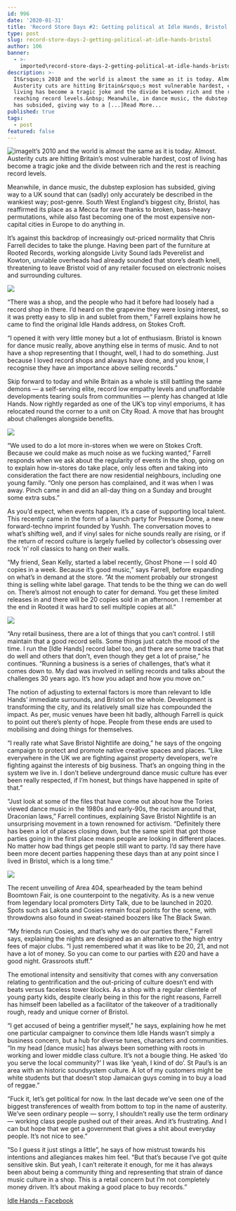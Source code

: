 ```yaml
---
id: 996
date: '2020-01-31'
title: 'Record Store Days #2: Getting political at Idle Hands, Bristol - Loose Lips'
type: post
slug: record-store-days-2-getting-political-at-idle-hands-bristol
author: 106
banner:
  - >-
    imported\record-store-days-2-getting-political-at-idle-hands-bristol\image996.jpeg
description: >-
  It&rsquo;s 2010 and the world is almost the same as it is today. Almost.
  Austerity cuts are hitting Britain&rsquo;s most vulnerable hardest, cost of
  living has become a tragic joke and the divide between rich and the rest is
  reaching record levels.&nbsp; Meanwhile, in dance music, the dubstep explosion
  has subsided, giving way to a [...]Read More...
published: true
tags:
  - post
featured: false
---
```

![image](../imported\record-store-days-2-getting-political-at-idle-hands-bristol\image996.jpeg)It’s 2010 and the world is almost the same as it is today. Almost. Austerity cuts are hitting Britain’s most vulnerable hardest, cost of living has become a tragic joke and the divide between rich and the rest is reaching record levels. 

Meanwhile, in dance music, the dubstep explosion has subsided, giving way to a UK sound that can (sadly) only accurately be described in the wankiest way; post-genre. South West England’s biggest city, Bristol, has reaffirmed its place as a Mecca for rave thanks to broken, bass-heavy permutations, while also fast becoming one of the most expensive non-capital cities in Europe to do anything in. 

It’s against this backdrop of increasingly out-priced normality that Chris Farrell decides to take the plunge. Having been part of the furniture at Rooted Records, working alongside Livity Sound lads Peverelist and Kowton, unviable overheads had already sounded that store’s death knell, threatening to leave Bristol void of any retailer focused on electronic noises and surrounding cultures. 

![](/wp-content/uploads/live/img/wysiwyg/5e34b0fed3709.jpeg)

“There was a shop, and the people who had it before had loosely had a record shop in there. I’d heard on the grapevine they were losing interest, so it was pretty easy to slip in and sublet from them,” Farrell explains how he came to find the original Idle Hands address, on Stokes Croft. 

“I opened it with very little money but a lot of enthusiasm. Bristol is known for dance music really, above anything else in terms of music. And to not have a shop representing that I thought, well, I had to do something. Just because I loved record shops and always have done, and you know, I recognise they have an importance above selling records.”

Skip forward to today and while Britain as a whole is still battling the same demons — a self-serving elite, record low empathy levels and unaffordable developments tearing souls from communities — plenty has changed at Idle Hands. Now rightly regarded as one of the UK’s top vinyl emporiums, it has relocated round the corner to a unit on City Road. A move that has brought about challenges alongside benefits.  

![](/wp-content/uploads/live/img/wysiwyg/5e1dadafb8546.jpg)

“We used to do a lot more in-stores when we were on Stokes Croft. Because we could make as much noise as we fucking wanted,” Farrell responds when we ask about the regularity of events in the shop, going on to explain how in-stores do take place, only less often and taking into consideration the fact there are now residential neighbours, including one young family. “Only one person has complained, and it was when I was away. Pinch came in and did an all-day thing on a Sunday and brought some extra subs.” 

As you’d expect, when events happen, it’s a case of supporting local talent. This recently came in the form of a launch party for Pressure Dome, a new forward-techno imprint founded by Yushh. The conversation moves to what’s shifting well, and if vinyl sales for niche sounds really are rising, or if the return of record culture is largely fuelled by collector’s obsessing over rock ‘n’ roll classics to hang on their walls. 

“My friend, Sean Kelly, started a label recently, Ghost Phone — I sold 40 copies in a week. Because it’s good music,” says Farrell, before expanding on what’s in demand at the store. “At the moment probably our strongest thing is selling white label garage. That tends to be the thing we can do well on. There’s almost not enough to cater for demand. You get these limited releases in and there will be 20 copies sold in an afternoon. I remember at the end in Rooted it was hard to sell multiple copies at all.”

![](/wp-content/uploads/live/img/wysiwyg/5e1dae4f1a68b.png)

“Any retail business, there are a lot of things that you can’t control. I still maintain that a good record sells. Some things just catch the mood of the time. I run the \[Idle Hands\] record label too, and there are some tracks that do well and others that don’t, even though they get a lot of praise,” he continues. “Running a business is a series of challenges, that’s what it comes down to. My dad was involved in selling records and talks about the challenges 30 years ago. It’s how you adapt and how you move on.”

The notion of adjusting to external factors is more than relevant to Idle Hands’ immediate surrounds, and Bristol on the whole. Development is transforming the city, and its relatively small size has compounded the impact. As per, music venues have been hit badly, although Farrell is quick to point out there’s plenty of hope. People from these ends are used to mobilising and doing things for themselves. 

“I really rate what Save Bristol Nightlife are doing,” he says of the ongoing campaign to protect and promote native creative spaces and places. “Like everywhere in the UK we are fighting against property developers, we’re fighting against the interests of big business. That’s an ongoing thing in the system we live in. I don’t believe underground dance music culture has ever been really respected, if I’m honest, but things have happened in spite of that.” 

“Just look at some of the files that have come out about how the Tories viewed dance music in the 1980s and early-90s, the racism around that, Draconian laws,” Farrell continues, explaining Save Bristol Nightlife is an unsurprising movement in a town renowned for activism. “Definitely there has been a lot of places closing down, but the same spirit that got those parties going in the first place means people are looking in different places. No matter how bad things get people still want to party. I’d say there have been more decent parties happening these days than at any point since I lived in Bristol, which is a long time.” 

![](/wp-content/uploads/live/img/wysiwyg/5e34b067749db.jpeg)

The recent unveiling of Area 404, spearheaded by the team behind Boomtown Fair, is one counterpoint to the negativity. As is a new venue from legendary local promoters Dirty Talk, due to be launched in 2020. Spots such as Lakota and Cosies remain focal points for the scene, with throwdowns also found in sweat-stained boozers like The Black Swan. 

“My friends run Cosies, and that’s why we do our parties there,” Farrell says, explaining the nights are designed as an alternative to the high entry fees of major clubs. “I just remembered what it was like to be 20, 21, and not have a lot of money. So you can come to our parties with £20 and have a good night. Grassroots stuff.” 

The emotional intensity and sensitivity that comes with any conversation relating to gentrification and the out-pricing of culture doesn’t end with beats versus faceless tower blocks. As a shop with a regular clientele of young party kids, despite clearly being in this for the right reasons, Farrell has himself been labelled as a facilitator of the takeover of a traditionally rough, ready and unique corner of Bristol. 

“I get accused of being a gentrifier myself,” he says, explaining how he met one particular campaigner to convince them Idle Hands wasn’t simply a business concern, but a hub for diverse tunes, characters and communities. “In my head \[dance music\] has always been something with roots in working and lower middle class culture. It’s not a bougie thing. He asked ‘do you serve the local community?’ I was like ‘yeah, I kind of do’. St Paul’s is an area with an historic soundsystem culture. A lot of my customers might be white students but that doesn’t stop Jamaican guys coming in to buy a load of reggae.”

“Fuck it, let’s get political for now. In the last decade we’ve seen one of the biggest transferences of wealth from bottom to top in the name of austerity. We’ve seen ordinary people — sorry, I shouldn’t really use the term ordinary — working class people pushed out of their areas. And it’s frustrating. And I can but hope that we get a government that gives a shit about everyday people. It’s not nice to see.”

“So I guess it just stings a little”, he says of how mistrust towards his intentions and allegiances makes him feel. “But that’s because I’ve got quite sensitive skin. But yeah, I can’t reiterate it enough, for me it has always been about being a community thing and representing that strain of dance music culture in a shop. This is a retail concern but I’m not completely money driven. It’s about making a good place to buy records.” 

[Idle Hands – Facebook](https://www.facebook.com/idlehandsbristol/)
